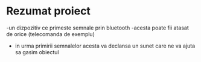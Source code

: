 # Rezumat proiect

-un dizpozitiv ce primeste semnale prin bluetooth
-acesta poate fii atasat de orice (telecomanda de exemplu)
- in urma primirii semnalelor acesta va declansa un sunet care ne va ajuta sa gasim obiectul

